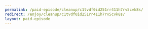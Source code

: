 ```yaml
---
permalink: /paid-episode/cleanup/c1tvdf0id251rr411h7rv5cvk8s/
redirect: /enjoy/cleanup/c1tvdf0id251rr411h7rv5cvk8s/
layout: paid-episode
---
```

